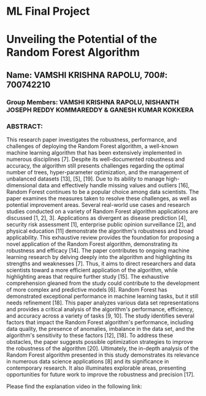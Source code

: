 # ML Final Project
# Unveiling the Potential of the Random Forest Algorithm
## Name: VAMSHI KRISHNA RAPOLU, 700#: 700742210

### Group Members: VAMSHI KRISHNA RAPOLU, NISHANTH JOSEPH REDDY KOMMAREDDY & GANESH KUMAR KOKKERA

### ABSTRACT: 
This research paper investigates the robustness, performance, and challenges of deploying the Random Forest algorithm, a well-known machine learning algorithm that has been extensively implemented in numerous disciplines [7]. Despite its well-documented robustness and accuracy, the algorithm still presents challenges regarding the optimal number of trees, hyper-parameter optimization, and the management of unbalanced datasets [13], [5], [19]. Due to its ability to manage high-dimensional data and effectively handle missing values and outliers [16], Random Forest continues to be a popular choice among data scientists. The paper examines the measures taken to resolve these challenges, as well as potential improvement areas. Several real-world use cases and research studies conducted on a variety of Random Forest algorithm applications are discussed [1, 2], 3]. Applications as divergent as disease prediction [4], security risk assessment [1], enterprise public opinion surveillance [2], and physical education [11] demonstrate the algorithm's robustness and broad applicability. This exhaustive review provides the foundation for proposing a novel application of the Random Forest algorithm, demonstrating its robustness and efficacy [14]. The paper contributes to ongoing machine learning research by delving deeply into the algorithm and highlighting its strengths and weaknesses [7]. Thus, it aims to direct researchers and data scientists toward a more efficient application of the algorithm, while highlighting areas that require further study [15]. The exhaustive comprehension gleaned from the study could contribute to the development of more complex and predictive models [6]. Random Forest has demonstrated exceptional performance in machine learning tasks, but it still needs refinement [18]. This paper analyzes various data set representations and provides a critical analysis of the algorithm's performance, efficiency, and accuracy across a variety of tasks [9, 10]. The study identifies several factors that impact the Random Forest algorithm's performance, including data quality, the presence of anomalies, imbalance in the data set, and the algorithm's sensitivity to these factors [12], [18]. To address these obstacles, the paper suggests possible optimization strategies to improve the robustness of the algorithm [20]. Ultimately, the in-depth analysis of the Random Forest algorithm presented in this study demonstrates its relevance in numerous data science applications [8] and its significance in contemporary research. It also illuminates explorable areas, presenting opportunities for future work to improve the robustness and precision [17].

Please find the explanation video in the following link:
